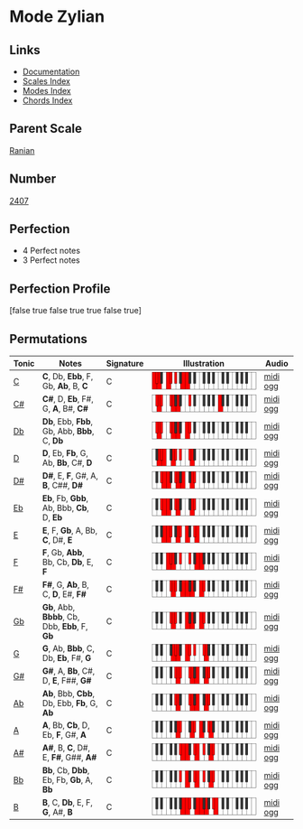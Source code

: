 # Mode Zylian

## Links

- [Documentation](index.md)
- [Scales Index](Scales.md)
- [Modes Index](Modes.md)
- [Chords Index](Chords.md)

## Parent Scale

[Ranian](ScaleRanian.md)

## Number

[2407](https://ianring.com/musictheory/scales/2407)

## Perfection

- 4 Perfect notes
- 3 Perfect notes

## Perfection Profile

[false true false true true false true]

## Permutations

| Tonic | Notes | Signature | Illustration | Audio |
|-------|-------|-----------|--------------|-------|
| [C](ModeCNaturalZylian.md) | **C**, Db, **Ebb**, F, Gb, **Ab**, B, **C** | C | ![CNaturalZylian](ModeCNaturalZylian.png) | [midi](ModeCNaturalZylian.mid) [ogg](ModeCNaturalZylian.ogg) |
| [C#](ModeCSharpZylian.md) | **C#**, D, **Eb**, F#, G, **A**, B#, **C#** | C | ![CSharpZylian](ModeCSharpZylian.png) | [midi](ModeCSharpZylian.mid) [ogg](ModeCSharpZylian.ogg) |
| [Db](ModeDFlatZylian.md) | **Db**, Ebb, **Fbb**, Gb, Abb, **Bbb**, C, **Db** | C | ![DFlatZylian](ModeDFlatZylian.png) | [midi](ModeDFlatZylian.mid) [ogg](ModeDFlatZylian.ogg) |
| [D](ModeDNaturalZylian.md) | **D**, Eb, **Fb**, G, Ab, **Bb**, C#, **D** | C | ![DNaturalZylian](ModeDNaturalZylian.png) | [midi](ModeDNaturalZylian.mid) [ogg](ModeDNaturalZylian.ogg) |
| [D#](ModeDSharpZylian.md) | **D#**, E, **F**, G#, A, **B**, C##, **D#** | C | ![DSharpZylian](ModeDSharpZylian.png) | [midi](ModeDSharpZylian.mid) [ogg](ModeDSharpZylian.ogg) |
| [Eb](ModeEFlatZylian.md) | **Eb**, Fb, **Gbb**, Ab, Bbb, **Cb**, D, **Eb** | C | ![EFlatZylian](ModeEFlatZylian.png) | [midi](ModeEFlatZylian.mid) [ogg](ModeEFlatZylian.ogg) |
| [E](ModeENaturalZylian.md) | **E**, F, **Gb**, A, Bb, **C**, D#, **E** | C | ![ENaturalZylian](ModeENaturalZylian.png) | [midi](ModeENaturalZylian.mid) [ogg](ModeENaturalZylian.ogg) |
| [F](ModeFNaturalZylian.md) | **F**, Gb, **Abb**, Bb, Cb, **Db**, E, **F** | C | ![FNaturalZylian](ModeFNaturalZylian.png) | [midi](ModeFNaturalZylian.mid) [ogg](ModeFNaturalZylian.ogg) |
| [F#](ModeFSharpZylian.md) | **F#**, G, **Ab**, B, C, **D**, E#, **F#** | C | ![FSharpZylian](ModeFSharpZylian.png) | [midi](ModeFSharpZylian.mid) [ogg](ModeFSharpZylian.ogg) |
| [Gb](ModeGFlatZylian.md) | **Gb**, Abb, **Bbbb**, Cb, Dbb, **Ebb**, F, **Gb** | C | ![GFlatZylian](ModeGFlatZylian.png) | [midi](ModeGFlatZylian.mid) [ogg](ModeGFlatZylian.ogg) |
| [G](ModeGNaturalZylian.md) | **G**, Ab, **Bbb**, C, Db, **Eb**, F#, **G** | C | ![GNaturalZylian](ModeGNaturalZylian.png) | [midi](ModeGNaturalZylian.mid) [ogg](ModeGNaturalZylian.ogg) |
| [G#](ModeGSharpZylian.md) | **G#**, A, **Bb**, C#, D, **E**, F##, **G#** | C | ![GSharpZylian](ModeGSharpZylian.png) | [midi](ModeGSharpZylian.mid) [ogg](ModeGSharpZylian.ogg) |
| [Ab](ModeAFlatZylian.md) | **Ab**, Bbb, **Cbb**, Db, Ebb, **Fb**, G, **Ab** | C | ![AFlatZylian](ModeAFlatZylian.png) | [midi](ModeAFlatZylian.mid) [ogg](ModeAFlatZylian.ogg) |
| [A](ModeANaturalZylian.md) | **A**, Bb, **Cb**, D, Eb, **F**, G#, **A** | C | ![ANaturalZylian](ModeANaturalZylian.png) | [midi](ModeANaturalZylian.mid) [ogg](ModeANaturalZylian.ogg) |
| [A#](ModeASharpZylian.md) | **A#**, B, **C**, D#, E, **F#**, G##, **A#** | C | ![ASharpZylian](ModeASharpZylian.png) | [midi](ModeASharpZylian.mid) [ogg](ModeASharpZylian.ogg) |
| [Bb](ModeBFlatZylian.md) | **Bb**, Cb, **Dbb**, Eb, Fb, **Gb**, A, **Bb** | C | ![BFlatZylian](ModeBFlatZylian.png) | [midi](ModeBFlatZylian.mid) [ogg](ModeBFlatZylian.ogg) |
| [B](ModeBNaturalZylian.md) | **B**, C, **Db**, E, F, **G**, A#, **B** | C | ![BNaturalZylian](ModeBNaturalZylian.png) | [midi](ModeBNaturalZylian.mid) [ogg](ModeBNaturalZylian.ogg) |
